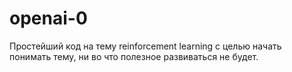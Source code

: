 # openai-0
Простейший код на тему reinforcement learning с целью начать понимать тему, ни во что полезное развиваться не будет.
